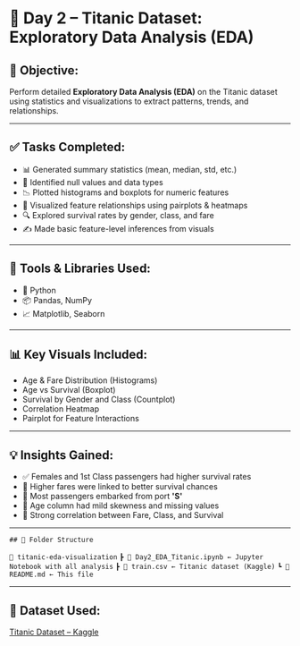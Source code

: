 # 🚢 Day 2 – Titanic Dataset: Exploratory Data Analysis (EDA)

## 📌 Objective:
Perform detailed **Exploratory Data Analysis (EDA)** on the Titanic dataset using statistics and visualizations to extract patterns, trends, and relationships.

---

## ✅ Tasks Completed:
- 📊 Generated summary statistics (mean, median, std, etc.)
- 🧹 Identified null values and data types
- 📉 Plotted histograms and boxplots for numeric features
- 🧠 Visualized feature relationships using pairplots & heatmaps
- 🔍 Explored survival rates by gender, class, and fare
- ✍️ Made basic feature-level inferences from visuals

---

## 🧰 Tools & Libraries Used:
- 🐍 Python
- 📦 Pandas, NumPy
- 📈 Matplotlib, Seaborn

---

## 📊 Key Visuals Included:
- Age & Fare Distribution (Histograms)
- Age vs Survival (Boxplot)
- Survival by Gender and Class (Countplot)
- Correlation Heatmap
- Pairplot for Feature Interactions

---

## 💡 Insights Gained:
- ✅ Females and 1st Class passengers had higher survival rates
- 💸 Higher fares were linked to better survival chances
- 🚢 Most passengers embarked from port **'S'**
- 📏 Age column had mild skewness and missing values
- 🤝 Strong correlation between Fare, Class, and Survival

---

`## 📂 Folder Structure`

`📁 titanic-eda-visualization`
 `┣ 📜 Day2_EDA_Titanic.ipynb ← Jupyter Notebook with all analysis`
 `┣ 📜 train.csv ← Titanic dataset (Kaggle)`
 `┗ 📜 README.md ← This file`


---

## 🔗 Dataset Used:
[Titanic Dataset – Kaggle](https://www.kaggle.com/datasets/yasserh/titanic-dataset)
